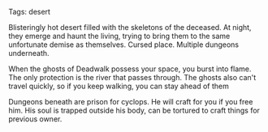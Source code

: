 Tags: desert

Blisteringly hot desert filled with the skeletons of the deceased. At night, they emerge and haunt the living, trying to bring them to the same unfortunate demise as themselves. Cursed place. Multiple dungeons underneath.

When the ghosts of Deadwalk possess your space, you burst into flame. The only protection is the river that passes through. The ghosts also can't travel quickly, so if you keep walking, you can stay ahead of them

Dungeons beneath are prison for cyclops. He will craft for you if you free him. His soul is trapped outside his body, can be tortured to craft things for previous owner.
